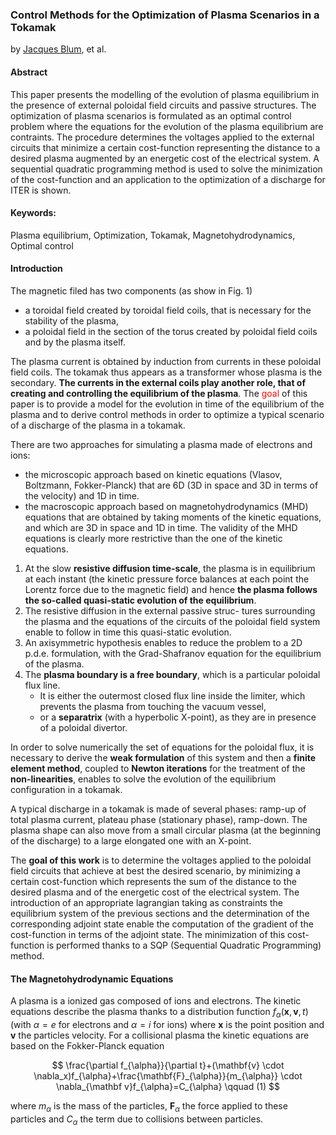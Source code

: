 ### Control Methods for the Optimization of Plasma Scenarios in a Tokamak

by [Jacques Blum](jacques.blum@unice.fr), et al.

#### Abstract
This paper presents the modelling of the evolution of plasma equilibrium in the presence of external poloidal field circuits and passive structures. The optimization of plasma scenarios is formulated as an optimal control problem where the equations for the evolution of the plasma equilibrium are contraints. The procedure determines the voltages applied to the external circuits that minimize a certain cost-function representing the distance to a desired plasma augmented by an energetic cost of the electrical system. A sequential quadratic programming method is used to solve the minimization of the cost-function and an application to the optimization of a discharge for ITER is shown.

#### Keywords:
Plasma equilibrium, Optimization, Tokamak, Magnetohydrodynamics, Optimal control

#### Introduction
The magnetic filed has two components (as show in Fig. 1)

+ a toroidal field created by toroidal field coils, that is necessary for the stability of the plasma,
+ a poloidal field in the section of the torus created by poloidal field coils and by the plasma itself.

The plasma current is obtained by induction from currents in these poloidal field coils. The tokamak thus appears as a transformer whose plasma is the secondary. **The currents in the external coils play another role, that of creating and controlling the equilibrium of the plasma**. The <font color=red> goal</font> of this paper is to provide a model for the evolution in time of the equilibrium of the plasma and to derive control methods in order to optimize a typical scenario of a discharge of the plasma in a tokamak.

<!--![Fig_1](../img/tokamak_schematic.jpg)-->

There are two approaches for simulating a plasma made of electrons and ions:

+ the microscopic approach based on kinetic equations (Vlasov, Boltzmann, Fokker-Planck) that are 6D (3D in space and 3D in terms of the velocity) and 1D in time.
+ the macroscopic approach based on magnetohydrodynamics (MHD) equations that are obtained by taking moments of the kinetic equations, and which are 3D in space and 1D in time. The validity of the MHD equations is clearly more restrictive than the one of the kinetic equations.

1. At the slow **resistive diffusion time-scale**, the plasma is in equilibrium at each instant (the kinetic pressure force balances at each point the Lorentz force due to the magnetic field) and hence **the plasma follows the so-called quasi-static evolution of the equilibrium**. 
2. The resistive diffusion in the external passive struc- tures surrounding the plasma and the equations of the circuits of the poloidal field system enable to follow in time this quasi-static evolution. 
3. An axisymmetric hypothesis enables to reduce the problem to a 2D p.d.e. formulation, with the Grad-Shafranov equation for the equilibrium of the plasma.
4. The **plasma boundary is a free boundary**, which is a particular poloidal flux line.
	+ It is either the outermost closed flux line inside the limiter, which prevents the plasma from touching the vacuum vessel, 
	+ or a **separatrix** (with a hyperbolic X-point), as they are in presence of a poloidal divertor. 

In order to solve numerically the set of equations for the poloidal flux, it is necessary to derive the **weak formulation** of this system and then a **finite element method**, coupled to **Newton iterations** for the treatment of the **non-linearities**, enables to solve the evolution of the equilibrium configuration in a tokamak.

A typical discharge in a tokamak is made of several phases: ramp-up of total plasma current, plateau phase (stationary phase), ramp-down. The plasma shape can also move from a small circular plasma (at the beginning of the discharge) to a large elongated one with an X-point. 

The **goal of this work** is to determine the voltages applied to the poloidal field circuits that achieve at best the desired scenario, by minimizing a certain cost-function which represents the sum of the distance to the desired plasma and of the energetic cost of the electrical system. The introduction of an appropriate lagrangian taking as constraints the equilibrium system of the previous sections and the determination of the corresponding adjoint state enable the computation of the gradient of the cost-function in terms of the adjoint state. The minimization of this cost-function is performed thanks to a SQP (Sequential Quadratic Programming) method.

#### The Magnetohydrodynamic Equations
A  plasma is a ionized gas composed of ions and electrons. The kinetic equations describe the plasma thanks to a distribution function $f_{\alpha}(\mathbf{x},\mathbf{v},t)$ (with $\alpha = e$ for electrons and $\alpha = i$ for ions) where $\mathbf{x}$ is the point position and $\mathbf{v}$ the particles velocity. For a collisional plasma the kinetic equations are based on the Fokker-Planck equation

$$
\frac{\partial f_{\alpha}}{\partial t}+(\mathbf{v} \cdot \nabla_x)f_{\alpha}+\frac{\mathbf{F}_{\alpha}}{m_{\alpha}} \cdot \nabla_{\mathbf v}f_{\alpha}=C_{\alpha}  \qquad (1)
$$

where $m_{\alpha}$ is the mass of the particles, $\mathbf{F}_{\alpha}$ the force applied to these particles and $C_{\alpha}$ the term due to collisions between particles.
